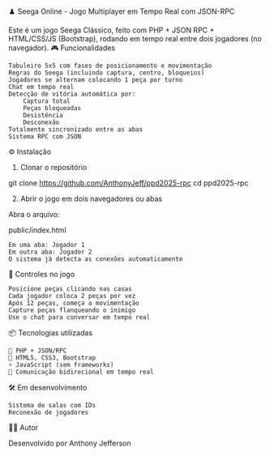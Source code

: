 ♟️ Seega Online - Jogo Multiplayer em Tempo Real com JSON-RPC

Este é um jogo Seega Clássico, feito com PHP + JSON RPC + HTML/CSS/JS (Bootstrap), rodando em tempo real entre dois jogadores (no navegador).
🎮 Funcionalidades

    Tabuleiro 5x5 com fases de posicionamento e movimentação
    Regras do Seega (incluindo captura, centro, bloqueios)
    Jogadores se alternam colocando 1 peça por turno
    Chat em tempo real
    Detecção de vitória automática por:
        Captura total
        Peças bloqueadas
        Desistência
        Desconexão
    Totalmente sincronizado entre as abas
    Sistema RPC com JSON

⚙️ Instalação
1. Clonar o repositório

git clone https://github.com/AnthonyJeff/ppd2025-rpc
cd ppd2025-rpc


2. Abrir o jogo em dois navegadores ou abas

Abra o arquivo:

public/index.html

    Em uma aba: Jogador 1
    Em outra aba: Jogador 2
    O sistema já detecta as conexões automaticamente

💬 Controles no jogo

    Posicione peças clicando nas casas
    Cada jogador coloca 2 peças por vez
    Após 12 peças, começa a movimentação
    Capture peças flanqueando o inimigo
    Use o chat para conversar em tempo real

📦 Tecnologias utilizadas

    🧠 PHP + JSON/RPC 
    🎨 HTML5, CSS3, Bootstrap
    ⚡ JavaScript (sem frameworks)
    💬 Comunicação bidirecional em tempo real

🛠️ Em desenvolvimento

    Sistema de salas com IDs
    Reconexão de jogadores

🧑‍💻 Autor

Desenvolvido por Anthony Jefferson
